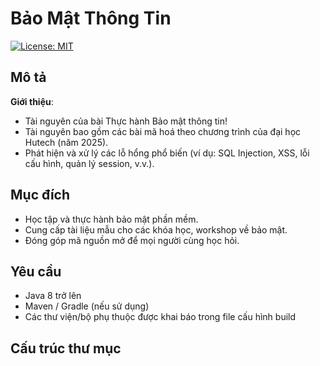 # Bảo Mật Thông Tin

[![License: MIT](https://img.shields.io/badge/License-MIT-blue.svg)](LICENSE)

## Mô tả

**Giới thiệu**:

- Tài nguyên của bài Thực hành Bảo mật thông tin!  
- Tài nguyên bao gồm các bài mã hoá theo chương trình của đại học Hutech (năm 2025).
- Phát hiện và xử lý các lỗ hổng phổ biến (ví dụ: SQL Injection, XSS, lỗi cấu hình, quản lý session, v.v.).

## Mục đích

- Học tập và thực hành bảo mật phần mềm.  
- Cung cấp tài liệu mẫu cho các khóa học, workshop về bảo mật.  
- Đóng góp mã nguồn mở để mọi người cùng học hỏi.

## Yêu cầu

- Java 8 trở lên  
- Maven / Gradle (nếu sử dụng)  
- Các thư viện/bộ phụ thuộc được khai báo trong file cấu hình build  

## Cấu trúc thư mục

